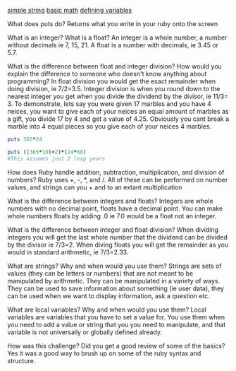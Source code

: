 [simple string](https://github.com/emmettgarber/phase-0/blob/master/week-4/simple-string.rb)
[basic math](https://github.com/emmettgarber/phase-0/blob/master/week-4/basic-math.rb)
[defining variables](https://github.com/emmettgarber/phase-0/blob/master/week-4/defining-variables.rb)


What does puts do?
Returns what you write in your ruby onto the screen

What is an integer? What is a float?
An integer is a whole number, a number without decimals ie 7, 15, 21.  A float is a number with decimals, ie 3.45 or 5.7.

What is the difference between float and integer division? How would you explain the difference to someone who doesn't know anything about programming?
In float division you would get the exact remainder when doing division, ie 7/2=3.5.  Integer division is when you round down to the nearest integer you
get when you divide the dividend by the divisor, ie 11/3= 3.  To demonstrate, lets say you were given 17 marbles and you have 4 neices, you want to 
give each of your neices an equal amount of marbles as a gift, you divide 17 by 4 and get a value of 4.25.  Obviously you cant break a marble into 4 
equal pieces so you give each of your neices 4 marbles.

```ruby
puts 365*24
```

```ruby
puts ((365*10)+2)*(24*60)
#This assumes just 2 leap years
```

How does Ruby handle addition, subtraction, multiplication, and division of numbers?
Ruby uses +, -, *, and /.  All of these can be performed on number values, and strings can you + and to an extant multiplication

What is the difference between integers and floats?
Integers are whole numbers with no decimal point, floats have a decimal point.  You can make whole numbers floats by adding .0 ie 7.0 would be a float
not an integer.

What is the difference between integer and float division?
When dividing integers you will get the last whole number that the dividend can be divided by the divisor ie 7/3=2.  When diving floats you will get
the remainder as you would in standard arithmetic, ie 7/3=2.33.

What are strings? Why and when would you use them?
Strings are sets of values (they can be letters or numbers) that are not meant to be manipulated by arithmetic.  They can be manipulated in a variety
of ways.  They can be used to save information about something (ie user data), they can be used when we want to display information, ask a question etc.

What are local variables? Why and when would you use them?
Local variables are variables that you have to set a value for.  You use them when you need to add a value or string that you
you need to manipulate, and that variable is not universally or globally defined already.

How was this challenge? Did you get a good review of some of the basics?
Yes it was a good way to brush up on some of the ruby syntax and structure.